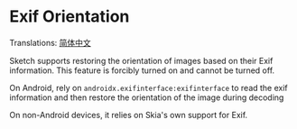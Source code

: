 # Exif Orientation

Translations: [简体中文](exif_orientation.zh.md)

Sketch supports restoring the orientation of images based on their Exif information. This feature is
forcibly turned on and cannot be turned off.

On Android, rely on `androidx.exifinterface:exifinterface` to read the exif information and then
restore the orientation of the image during decoding

On non-Android devices, it relies on Skia's own support for Exif.